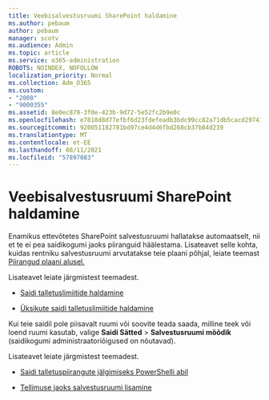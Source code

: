 ```yaml
---
title: Veebisalvestusruumi SharePoint haldamine
ms.author: pebaum
author: pebaum
manager: scotv
ms.audience: Admin
ms.topic: article
ms.service: o365-administration
ROBOTS: NOINDEX, NOFOLLOW
localization_priority: Normal
ms.collection: Adm_O365
ms.custom:
- "2008"
- "9000355"
ms.assetid: 8e0ec879-3f0e-423b-9d72-5e52fc2b9e0c
ms.openlocfilehash: e7818d8d77efbf6d23fdefeadb3bdc99cc82a71db5cacd29741749fa74460a7a
ms.sourcegitcommit: 920051182781bd97ce4d4d6fbd268cb37b84d239
ms.translationtype: MT
ms.contentlocale: et-EE
ms.lasthandoff: 08/11/2021
ms.locfileid: "57897083"
---
```

# <a name="manage-your-sharepoint-online-storage"></a>Veebisalvestusruumi SharePoint haldamine

Enamikus ettevõtetes SharePoint salvestusruumi hallatakse automaatselt, nii et te ei pea saidikogumi jaoks piiranguid häälestama. Lisateavet selle kohta, kuidas rentniku salvestusruumi arvutatakse teie plaani põhjal, leiate teemast [Piirangud plaani alusel.](https://docs.microsoft.com/office365/servicedescriptions/sharepoint-online-service-description/sharepoint-online-limits?redirectedfrom=MSDN#limits-by-plan)

Lisateavet leiate järgmistest teemadest.

- [Saidi talletuslimiitide haldamine](https://docs.microsoft.com/sharepoint/manage-site-collection-storage-limits)

- [Üksikute saidi talletuslimiitide haldamine](https://docs.microsoft.com/sharepoint/manage-site-collection-storage-limits#manage-individual-site-storage-limits)

Kui teie saidil pole piisavalt ruumi või soovite teada saada, milline teek või loend ruumi kasutab, valige **Saidi Sätted**  >  **Salvestusruumi mõõdik** (saidikogumi administraatoriõigused on nõutavad).

Lisateavet leiate järgmistest teemadest.

- [Saidi talletuspiirangute jälgimiseks PowerShelli abil](https://docs.microsoft.com/sharepoint/manage-site-collection-storage-limits#monitor-site-storage-limits-by-using-powershell)

- [Tellimuse jaoks salvestusruumi lisamine](https://docs.microsoft.com/microsoft-365/commerce/add-storage-space) 
  